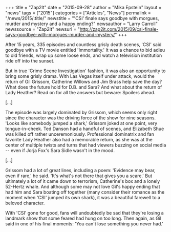 +++
title = "Zap2It"
date = "2015-09-28"
author = "Mika Epstein"
layout = "news"
tags = ["2015"]
categories = ["Articles", "News"]
permalink = "/news/2015/:title/"
newstitle = "'CSI' finale says goodbye with morgues, murder and mystery and a happy ending?"
newsauthor = "Larry Carroll"
newssource = "Zap2It"
newsurl = "http://zap2it.com/2015/09/csi-finale-says-goodbye-with-morgues-murder-and-mystery/"
+++

After 15 years, 335 episodes and countless grisly death scenes, 'CSI' said goodbye with a TV movie entitled 'Immortality.' It was a chance to bid adieu to old friends, wrap up some loose ends, and watch a television institution ride off into the sunset.

But in true 'Crime Scene Investigation' fashion, it was also an opportunity to bring some grisly drama. With Las Vegas itself under attack, would the return of Gil Grissom, Catherine Willows and Jim Brass help save the day? What does the future hold for D.B. and Sara? And what about the return of Lady Heather? Read on for all the answers but beware: Spoilers ahead.

[...]

The episode was largely dominated by Grissom, which seems only right since the character was the driving force of the show for nine seasons. 'Looks like somebody jumped a shark,' Grissom joked at one point, very tongue-in-cheek. Ted Danson had a handful of scenes, and Elizabeth Shue was killed off rather unceremoniously. Professional dominatrix and fan favorite Lady Heather also had a memorable return, as she was at the center of multiple twists and turns that had viewers buzzing on social media -- even if Jorja Fox's Sara Sidle wasn't in the mood.

[...]

Grissom had a lot of great lines, including a poem: 'Evidence may bear, even if rare,' he said. 'It's what's not there that gives you a scare.' But ultimately a lot of it came down to terrorism, Catherine's box and a lonely 52-Hertz whale. And although some may not love Gil's happy ending that had him and Sara boating off together (many consider their romance as the moment when 'CSI' jumped its own shark), it was a beautiful farewell to a beloved character.

With 'CSI' gone for good, fans will undoubtedly be sad that they're losing a landmark show that some feared had hung on too long. Then again, as Gil said in one of his final moments: 'You can't lose something you never had.'

